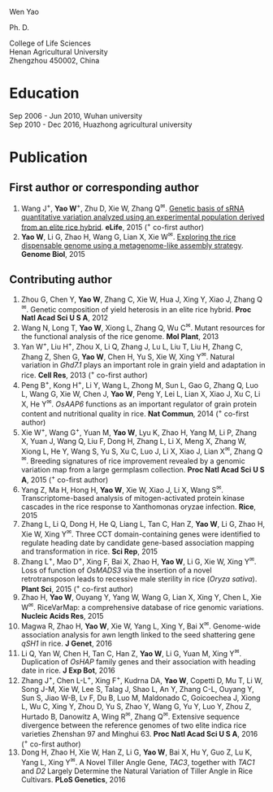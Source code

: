 
Wen Yao  

Ph. D.  

College of Life Sciences  
Henan Agricultural University  
Zhengzhou 450002, China  

# Education  
Sep 2006 - Jun 2010, Wuhan university  
Sep 2010 - Dec 2016, Huazhong agricultural university  

# Publication  
## First author or corresponding author  
1. Wang J<sup>+</sup>, **Yao W**<sup>+</sup>, Zhu D, Xie W, Zhang Q<sup>✉</sup>. [Genetic basis of sRNA quantitative variation analyzed using an experimental population derived from an elite rice hybrid](https://elifesciences.org/articles/03913). **eLife**, 2015 (<sup>+</sup> co-first author)  
2. **Yao W**, Li G, Zhao H, Wang G, Lian X, Xie W<sup>✉</sup>. [Exploring the rice dispensable genome using a metagenome-like assembly strategy](https://genomebiology.biomedcentral.com/articles/10.1186/s13059-015-0757-3). **Genome Biol**, 2015  

## Contributing author  
1. Zhou G, Chen Y, **Yao W**, Zhang C, Xie W, Hua J, Xing Y, Xiao J, Zhang Q<sup>✉</sup>. Genetic composition of yield heterosis in an elite rice hybrid. **Proc Natl Acad Sci U S A**, 2012  
2. Wang N, Long T, **Yao W**, Xiong L, Zhang Q, Wu C<sup>✉</sup>. Mutant resources for the functional analysis of the rice genome. **Mol Plant**, 2013  
3. Yan W<sup>+</sup>, Liu H<sup>+</sup>, Zhou X, Li Q, Zhang J, Lu L, Liu T, Liu H, Zhang C, Zhang Z, Shen G, **Yao W**, Chen H, Yu S, Xie W, Xing Y<sup>✉</sup>. Natural variation in *Ghd7.1* plays an important role in grain yield and adaptation in rice. **Cell Res**, 2013 (<sup>+</sup> co-first author)  
4. Peng B<sup>+</sup>, Kong H<sup>+</sup>, Li Y, Wang L, Zhong M, Sun L, Gao G, Zhang Q, Luo L, Wang G, Xie W, Chen J, **Yao W**, Peng Y, Lei L, Lian X, Xiao J, Xu C, Li X, He Y<sup>✉</sup>. *OsAAP6* functions as an important regulator of grain protein content and nutritional quality in rice. **Nat Commun**, 2014 (<sup>+</sup> co-first author)  
5. Xie W<sup>+</sup>, Wang G<sup>+</sup>, Yuan M, **Yao W**, Lyu K, Zhao H, Yang M, Li P, Zhang X, Yuan J, Wang Q, Liu F, Dong H, Zhang L, Li X, Meng X, Zhang W, Xiong L, He Y, Wang S, Yu S, Xu C, Luo J, Li X, Xiao J, Lian X<sup>✉</sup>, Zhang Q<sup>✉</sup>. Breeding signatures of rice improvement revealed by a genomic variation map from a large germplasm collection. **Proc Natl Acad Sci U S A**, 2015 (<sup>+</sup> co-first author)  
6. Yang Z, Ma H, Hong H, **Yao W**, Xie W, Xiao J, Li X, Wang S<sup>✉</sup>. Transcriptome-based analysis of mitogen-activated protein kinase cascades in the rice response to Xanthomonas oryzae infection. **Rice**, 2015  
7. Zhang L, Li Q, Dong H, He Q, Liang L, Tan C, Han Z, **Yao W**, Li G, Zhao H, Xie W, Xing Y<sup>✉</sup>. Three CCT domain-containing genes were identified to regulate heading date by candidate gene-based association mapping and transformation in rice. **Sci Rep**, 2015  
8. Zhang L<sup>+</sup>, Mao D<sup>+</sup>, Xing F, Bai X, Zhao H, **Yao W**, Li G, Xie W, Xing Y<sup>✉</sup>. Loss of function of *OsMADS3* via the insertion of a novel retrotransposon leads to recessive male sterility in rice (*Oryza sativa*). **Plant Sci**, 2015 (<sup>+</sup> co-first author)  
9. Zhao H, **Yao W**, Ouyang Y, Yang W, Wang G, Lian X, Xing Y, Chen L, Xie W<sup>✉</sup>. RiceVarMap: a comprehensive database of rice genomic variations. **Nucleic Acids Res**, 2015  
10. Magwa R, Zhao H, **Yao W**, Xie W, Yang L, Xing Y, Bai X<sup>✉</sup>. Genome-wide association analysis for awn length linked to the seed shattering gene *qSH1* in rice. **J Genet**, 2016  
11.	Li Q, Yan W, Chen H, Tan C, Han Z, **Yao W**, Li G, Yuan M, Xing Y<sup>✉</sup>. Duplication of *OsHAP* family genes and their association with heading date in rice. **J Exp Bot**, 2016  
12.	Zhang J<sup>+</sup>, Chen L-L<sup>+</sup>, Xing F<sup>+</sup>, Kudrna DA, **Yao W**, Copetti D, Mu T, Li W, Song J-M, Xie W, Lee S, Talag J, Shao L, An Y, Zhang C-L, Ouyang Y, Sun S, Jiao W-B, Lv F, Du B, Luo M, Maldonado C, Goicoechea J, Xiong L, Wu C, Xing Y, Zhou D, Yu S, Zhao Y, Wang G, Yu Y, Luo Y, Zhou Z, Hurtado B, Danowitz A, Wing R<sup>✉</sup>, Zhang Q<sup>✉</sup>. Extensive sequence divergence between the reference genomes of two elite indica rice varieties Zhenshan 97 and Minghui 63. **Proc Natl Acad Sci U S A**, 2016 (<sup>+</sup> co-first author)  
13.	Dong H, Zhao H, Xie W, Han Z, Li G, **Yao W**, Bai X, Hu Y, Guo Z, Lu K, Yang L, Xing Y<sup>✉</sup>. A Novel Tiller Angle Gene, *TAC3*, together with *TAC1* and *D2* Largely Determine the Natural Variation of Tiller Angle in Rice Cultivars. **PLoS Genetics**, 2016  
